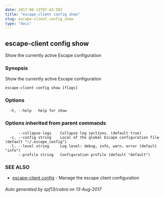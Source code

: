 ```yaml
---
date: 2017-08-13T07:42:50Z
title: "escape-client config show"
slug: escape-client_config_show
type: "docs"
---
```

## escape-client config show

Show the currently active Escape configuration

### Synopsis


Show the currently active Escape configuration

```
escape-client config show [flags]
```

### Options

```
  -h, --help   help for show
```

### Options inherited from parent commands

```
      --collapse-logs    Collapse log sections. (default true)
  -c, --config string    Local of the global Escape configuration file (default "~/.escape_config")
  -l, --level string     Log level: debug, info, warn, error (default "info")
      --profile string   Configuration profile (default "default")
```

### SEE ALSO
* [escape-client config](../escape-client_config/)	 - Manage the escape client configuration

###### Auto generated by spf13/cobra on 13-Aug-2017
